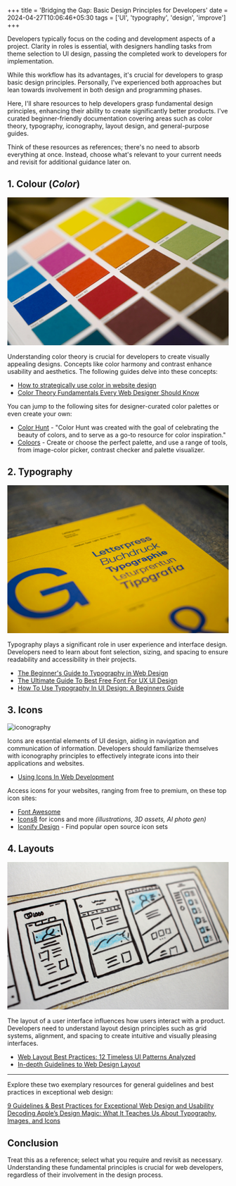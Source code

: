 +++
title = 'Bridging the Gap: Basic Design Principles for Developers'
date = 2024-04-27T10:06:46+05:30
tags = ['UI', 'typography', 'design', 'improve']
+++

Developers typically focus on the coding and development aspects of a project. Clarity in roles is essential, with designers handling tasks from theme selection to UI design, passing the completed work to developers for implementation.

While this workflow has its advantages, it's crucial for developers to grasp basic design principles. Personally, I've experienced both approaches but lean towards involvement in both design and programming phases.

Here, I'll share resources to help developers grasp fundamental design principles, enhancing their ability to create significantly better products. I've curated beginner-friendly documentation covering areas such as color theory, typography, iconography, layout design, and general-purpose guides.

Think of these resources as references; there's no need to absorb everything at once. Instead, choose what's relevant to your current needs and revisit for additional guidance later on.

## 1. Colour (_Color_)
![color palette](images/color1.webp)  

Understanding color theory is crucial for developers to create visually appealing designs. Concepts like color harmony and contrast enhance usability and aesthetics. The following guides delve into these concepts:  

  - [How to strategically use color in website design](https://www.flux-academy.com/blog/how-to-strategically-use-color-in-website-design#:~:text=To%20start%2C%20I%20recommend%20choosing,and%2010%25%20the%20accent%20color.)
  - [Color Theory Fundamentals Every Web Designer Should Know](https://elementor.com/blog/color-theory-web-design/)

You can jump to the following sites for designer-curated color palettes or even create your own:
  - [Color Hunt](https://colorhunt.co/) - "Color Hunt was created with the goal of celebrating the beauty of colors, and to serve as a go-to resource for color inspiration."
  - [Coloors](https://coolors.co/) - Create or choose the perfect palette, and use a range of tools, from image-color picker, contrast checker and palette visualizer.  

## 2. Typography
![typography](images/typography.webp)  

 Typography plays a significant role in user experience and interface design. Developers need to learn about font selection, sizing, and spacing to ensure readability and accessibility in their projects.  

  - [The Beginner's Guide to Typography in Web Design](https://blog.hubspot.com/website/website-typography)
  - [The Ultimate Guide To Best Free Font For UX UI Design](https://bootcamp.uxdesign.cc/the-ultimate-guide-to-best-free-font-for-ux-ui-design-abfea103e79)
  - [How To Use Typography In UI Design: A Beginners Guide](https://careerfoundry.com/en/blog/ui-design/typography-ui-design/)

## 3. Icons
![iconography](images/iconography2.webp)  

 Icons are essential elements of UI design, aiding in navigation and communication of information. Developers should familiarize themselves with iconography principles to effectively integrate icons into their applications and websites.  

  - [Using Icons In Web Development](https://blog.openreplay.com/using-icons-in-web-development/)

Access icons for your websites, ranging from free to premium, on these top icon sites:  
  - [Font Awesome](https://fontawesome.com/)
  - [Icons8](https://icons8.com/) for icons and more _(illustrations, 3D assets, AI photo gen)_
  - [Iconify Design](https://icon-sets.iconify.design/) - Find popular open source icon sets

## 4. Layouts
![layout image](images/layout.webp)  

The layout of a user interface influences how users interact with a product. Developers need to understand layout design principles such as grid systems, alignment, and spacing to create intuitive and visually pleasing interfaces.  

  - [Web Layout Best Practices: 12 Timeless UI Patterns Analyzed](https://www.toptal.com/designers/ui/web-layout-best-practices)
  - [In-depth Guidelines to Web Design Layout](https://www.ramotion.com/blog/web-design-layout-guidelines/)

____
Explore these two exemplary resources for general guidelines and best practices in exceptional web design:  

[9 Guidelines & Best Practices for Exceptional Web Design and Usability](https://blog.hubspot.com/blog/tabid/6307/bid/30557/6-guidelines-for-exceptional-website-design-and-usability.aspx)  
[Decoding Apple’s Design Magic: What It Teaches Us About Typography, Images, and Icons](https://bootcamp.uxdesign.cc/decoding-apples-design-magic-what-it-teaches-us-about-typography-images-and-icons-ed8e6e760f2d)  

## Conclusion

Treat this as a reference; select what you require and revisit as necessary. Understanding these fundamental principles is crucial for web developers, regardless of their involvement in the design process.